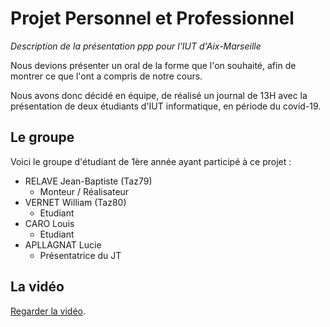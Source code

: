 # Projet Personnel et Professionnel

*Description de la présentation ppp pour l'IUT d'Aix-Marseille*

Nous devions présenter un oral de la forme que l'on souhaité, afin de montrer ce que l'ont a compris de notre cours.

Nous avons donc décidé en équipe, de réalisé un journal de 13H avec la présentation de deux étudiants d'IUT informatique, en période du covid-19.

## **Le groupe**

Voici le groupe d'étudiant de 1ère année ayant participé à ce projet :

* RELAVE Jean-Baptiste (Taz79)
  - Monteur / Réalisateur
* VERNET William (Taz80)
  - Etudiant
* CARO Louis
  - Etudiant
* APLLAGNAT Lucie
  - Présentatrice du JT

## La vidéo

[Regarder la vidéo](https://www.youtube.com/watch?v=AdAYwPYI20k).
